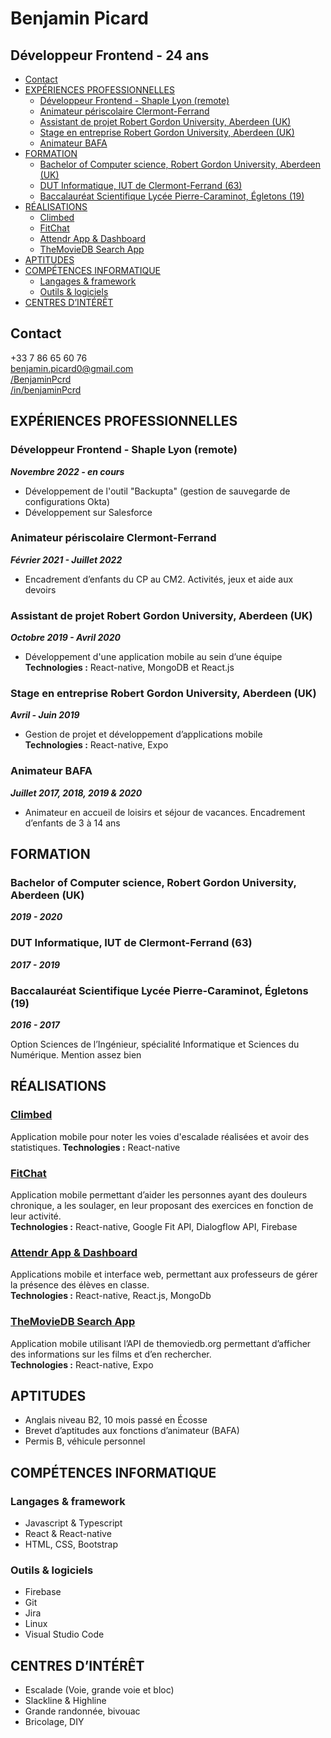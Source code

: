# Benjamin Picard

## Développeur Frontend - 24 ans
- [Contact](#contact)
- [EXPÉRIENCES PROFESSIONNELLES](#expériences-professionnelles)
    - [Développeur Frontend - Shaple Lyon (remote)](#développeur-frontend---shaple-lyon-remote)
    - [Animateur périscolaire Clermont-Ferrand](#animateur-périscolaire-clermont-ferrand)
    - [Assistant de projet Robert Gordon University, Aberdeen (UK)](#assistant-de-projet-robert-gordon-university-aberdeen-uk)
    - [Stage en entreprise Robert Gordon University, Aberdeen (UK)](#stage-en-entreprise-robert-gordon-university-aberdeen-uk)
    - [Animateur BAFA](#animateur-bafa)
- [FORMATION](#formation)
    - [Bachelor of Computer science, Robert Gordon University, Aberdeen (UK)](#bachelor-of-computer-science-robert-gordon-university-aberdeen-uk)
    - [DUT Informatique, IUT de Clermont-Ferrand (63)](#dut-informatique-iut-de-clermont-ferrand-63)
    - [Baccalauréat Scientifique Lycée Pierre-Caraminot, Égletons (19)](#baccalauréat-scientifique-lycée-pierre-caraminot-égletons-19)
- [RÉALISATIONS](#réalisations)
    - [Climbed](https://github.com/BenjaminPcrd/Climbed)
    - [FitChat](https://github.com/RGU-Computing/fitchat)
    - [Attendr App & Dashboard](https://github.com/BenjaminPcrd)
    - [TheMovieDB Search App](https://github.com/BenjaminPcrd/TmdbSearchApp)
- [APTITUDES](#aptitudes)
- [COMPÉTENCES INFORMATIQUE](#compétences-informatique)
    - [Langages & framework](#langages--framework)
    - [Outils & logiciels](#outils--logiciels)
- [CENTRES D’INTÉRÊT](#centres-dintérêt)

## Contact

+33 7 86 65 60 76  
[benjamin.picard0@gmail.com](mailto:benjamin.picard0@gmail.com)  
[/BenjaminPcrd](https://github.com/BenjaminPcrd)  
[/in/benjaminPcrd](https://www.linkedin.com/in/benjaminpcrd/)

## EXPÉRIENCES PROFESSIONNELLES

### Développeur Frontend - Shaple Lyon (remote)

***Novembre 2022 - en cours***

- Développement de l'outil "Backupta" (gestion de sauvegarde de configurations Okta)  
- Développement sur Salesforce

### Animateur périscolaire Clermont-Ferrand

***Février 2021 - Juillet 2022***

- Encadrement d’enfants du CP au CM2. Activités, jeux et aide aux devoirs

### Assistant de projet Robert Gordon University, Aberdeen (UK)

***Octobre 2019 - Avril 2020***

- Développement d'une application mobile au sein d’une équipe  
**Technologies :** React-native, MongoDB et React.js

### Stage en entreprise Robert Gordon University, Aberdeen (UK)

***Avril - Juin 2019***

- Gestion de projet et développement d’applications mobile  
**Technologies :** React-native, Expo

### Animateur BAFA

***Juillet 2017, 2018, 2019 & 2020***

- Animateur en accueil de loisirs et séjour de vacances. Encadrement d’enfants de 3 à 14 ans

## FORMATION

### Bachelor of Computer science, Robert Gordon University, Aberdeen (UK)

***2019 - 2020***

### DUT Informatique, IUT de Clermont-Ferrand (63)

***2017 - 2019***

### Baccalauréat Scientifique Lycée Pierre-Caraminot, Égletons (19)

***2016 - 2017***

Option Sciences de l’Ingénieur, spécialité Informatique et Sciences du Numérique. Mention assez bien

## RÉALISATIONS

### [Climbed](https://github.com/BenjaminPcrd/Climbed)

Application mobile pour noter les voies d'escalade réalisées et avoir des statistiques.
**Technologies :** React-native

### [FitChat](https://github.com/RGU-Computing/fitchat)

Application mobile permettant d’aider les personnes ayant des douleurs chronique, a les soulager, en leur proposant des exercices en fonction de leur activité.  
**Technologies :** React-native, Google Fit API, Dialogflow API, Firebase

### [Attendr App & Dashboard](https://github.com/BenjaminPcrd)

Applications mobile et interface web, permettant aux professeurs de gérer la présence des élèves en classe.  
**Technologies :** React-native, React.js, MongoDb

### [TheMovieDB Search App](https://github.com/BenjaminPcrd/TmdbSearchApp)

Application mobile utilisant l’API de themoviedb.org permettant d’afficher des informations sur les films et d’en rechercher.  
**Technologies :** React-native, Expo

## APTITUDES

- Anglais niveau B2, 10 mois passé en Écosse
- Brevet d’aptitudes aux fonctions d’animateur (BAFA)
- Permis B, véhicule personnel

## COMPÉTENCES INFORMATIQUE

### Langages & framework

- Javascript & Typescript
- React & React-native
- HTML, CSS, Bootstrap

### Outils & logiciels

- Firebase
- Git
- Jira
- Linux
- Visual Studio Code

## CENTRES D’INTÉRÊT

- Escalade (Voie, grande voie et bloc)
- Slackline & Highline
- Grande randonnée, bivouac
- Bricolage, DIY